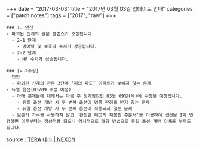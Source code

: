 +++
date = "2017-03-03"
title = "2017년 03월 03일 업데이트 안내"
categories = ["patch notes"]
tags = ["2017", "raw"]
+++

```
### 1. 던전
- 파괴된 신계의 관문 밸런스가 조정됩니다.
  - 2-1 단계
    - 방어력 및 보호막 수치가 상승됩니다.
  - 2-2 단계
    - HP 수치가 상승됩니다.

### [버그수정]
- 던전
  - 파괴된 신계의 관문 3단계 ‘피의 파도’ 이펙트가 보이지 않는 문제
- 듀얼 옵션(03/09 수정 예정)
  - 아래 문제들에 대해서는 다음 주 정기점검인 03월 09일(목)에 수정될 예정입니다.
    - 듀얼 옵션 개방 시 두 번째 옵션이 명품 판정을 받지 않는 문제
    - 듀얼 옵션 개방 시 두 번째 옵션이 적용되지 않는 문제
  - 보존의 가루를 사용하지 않고 ‘완전한 태고의 재봉인 주문서’를 이용하여 옵션을 1회 변경하면 이후부터는 정상적용 되오니 임시적으로 해당 방법으로 듀얼 옵션 개방 이용을 부탁드립니다.
```

source : [TERA 테라 | NEXON](http://tera.nexon.com/news/update/view.aspx?n4articlesn=)
